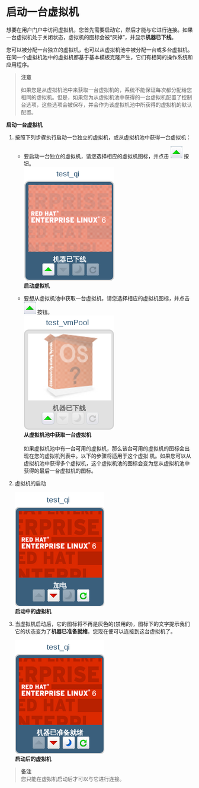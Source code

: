 # 启动一台虚拟机

想要在用户门户中访问虚拟机，您首先需要启动它，然后才能与它进行连接。如果一台虚拟机处于关闭状态，虚拟机的图标会被“灰掉”，并显示**机器已下线**。

您可以被分配一台独立的虚拟机，也可以从虚拟机池中被分配一台或多台虚拟机。在同一个虚拟机池中的虚拟机都基于基本模板克隆产生，它们有相同的操作系统和应用程序。

> **注意**
>
> 如果您是从虚拟机池中来获取一台虚拟机的，系统不能保证每次都分配给您相同的虚拟机。但是，如果您为从虚拟机池中获得的一台虚拟机配置了控制台选项，这些选项会被保存，并会作为该虚拟机池中所获得的虚拟机的默认配置。

**启动一台虚拟机**

1. 按照下列步骤执行启动一台独立的虚拟机，或从虚拟机池中获得一台虚拟机：
   * 要启动一台独立的虚拟机，请您选择相应的虚拟机图标，并点击 ![startButton](../images/startButton.png) 按钮。<br/>
   ![startVM](../images/startVM.png)<br/>
   **启动虚拟机**

   * 要想从虚拟机池中获取一台虚拟机，请您选择相应的虚拟机图标，并点击 ![startButton](../images/startButton.png) 按钮。<br/>
   ![startVMpool](../images/startVMpool.png)<br/>
   **从虚拟机池中获取一台虚拟机**<br/><br/>
   如果虚拟机池中有一台可用的虚拟机，那么该台可用的虚拟机的图标会出现在您的虚拟机列表中。以下的步骤将适用于这个虚拟   机。如果您可以从虚拟机池中获得多个虚拟机，这个虚拟机池的图标会变为您从虚拟机池中获得的最后一台虚拟机的图标。

2. 虚拟机的启动
   
   ![poweringup_vm](../images/poweringup_vm.png)</br>
   **启动中的虚拟机**

3. 当虚拟机启动后，它的图标将不再是灰色的(禁用的)，图标下的文字提示我们它的状态变为了**机器已准备就绪**。您现在便可以连接到这台虚拟机了。

   ![turnedon_vm](../images/turnedon_vm.png)<br/> 
   **启动后的虚拟机**

> **备注**<br/>
> 您只能在虚拟机启动后才可以与它进行连接。
